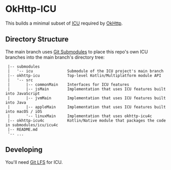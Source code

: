 OkHttp-ICU
==========

This builds a minimal subset of [ICU] required by [OkHttp].


Directory Structure
-------------------

The main branch uses [Git Submodules] to place this repo's own ICU branches into the main branch's
directory tree:

```
 |-- submodules
 |   '-- icu               Submodule of the ICU project's main branch
 |-- okhttp-icu            Top-level Kotlin/Multiplatform module API
 |   '-- src
 |       |-- commonMain    Interfaces for ICU features
 |       |-- jsMain        Implementation that uses ICU features built into JavaScript
 |       |-- jvmMain       Implementation that uses ICU features built into Java
 |       |-- appleMain     Implementation that uses ICU features built into macOS / iOS
 |       '-- linuxMain     Implementation that uses okhttp-icu4c
 |-- okhttp-icu4c          Kotlin/Native module that packages the code in submodules/icu/icu4c
 |-- README.md
 '-- ...
```

Developing
----------

You'll need [Git LFS] for ICU.


[Git LFS]: https://git-lfs.com/
[Git Submodules]: https://git-scm.com/book/en/v2/Git-Tools-Submodules
[ICU]: https://icu.unicode.org/
[OkHttp]: https://github.com/square/okhttp
